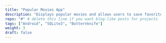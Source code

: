 ```yaml
---
title: "Popular Movies App"
description: "Displays popular movies and allows users to save favorites"
repo: "#" # delete this line if you want blog-like posts for projects
tags: ["Android", "SQLite3", "Butternknife"]
weight: 3
draft: false
---
```

